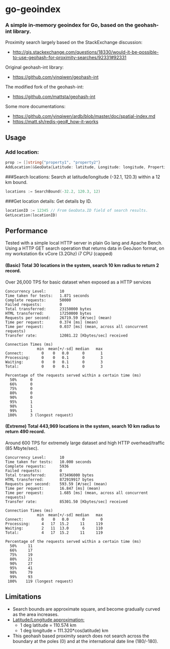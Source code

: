 # go-geoindex

### A simple in-memory geoindex for Go, based on the geohash-int library.

Proximity search largely based on the StackExchange discussion:
- http://gis.stackexchange.com/questions/18330/would-it-be-possible-to-use-geohash-for-proximity-searches/92331#92331

Original geohash-int library:
- https://github.com/yinqiwen/geohash-int

The modified fork of the geohash-int:
- https://github.com/mattsta/geohash-int

Some more documentations:
- https://github.com/yinqiwen/ardb/blob/master/doc/spatial-index.md
- https://matt.sh/redis-geo#_how-it-works


## Usage
### Add location:
```go
prop := []string{"property1", "property2"}
AddLocation(&GeoData{Latitude: latitude, Longitude: longitude, Properties: &prop})
```
###Search locations:
Search at latitude/longitude (-32.1, 120.3) within a 12 km bound.
```go
locations := SearchBound(-32.2, 120.3, 12)
```

###Get location details:
Get details by ID.
```go
locationID := 12345 // From GeoData.ID field of search results.
GetLocation(locationID)
```

## Performance
Tested with a simple local HTTP server in plain Go lang and Apache Bench. Using a HTTP GET search operation that returns data in GeoJson format, on my workstation 6x vCore (3.2Ghz) i7 CPU (capped)

#### (Basic) Total 30 locations in the system, search 10 km radius to return 2 record.

Over 26,000 TPS for basic dataset when exposed as a HTTP services

```
Concurrency Level:      10
Time taken for tests:   1.871 seconds
Complete requests:      50000
Failed requests:        0
Total transferred:      23150000 bytes
HTML transferred:       17250000 bytes
Requests per second:    26719.59 [#/sec] (mean)
Time per request:       0.374 [ms] (mean)
Time per request:       0.037 [ms] (mean, across all concurrent requests)
Transfer rate:          12081.22 [Kbytes/sec] received

Connection Times (ms)
              min  mean[+/-sd] median   max
Connect:        0    0   0.0      0       1
Processing:     0    0   0.1      0       3
Waiting:        0    0   0.1      0       3
Total:          0    0   0.1      0       3

Percentage of the requests served within a certain time (ms)
  50%      0
  66%      0
  75%      0
  80%      0
  90%      0
  95%      1
  98%      1
  99%      1
 100%      3 (longest request)

```

#### (Extreme) Total 443,969 locations in the system, search 10 km radius to return 490 record.

Around 600 TPS for extremely large dataset and high HTTP overhead/traffic (85 Mbyte/sec).

```
Concurrency Level:      10
Time taken for tests:   10.000 seconds
Complete requests:      5936
Failed requests:        0
Total transferred:      873496000 bytes
HTML transferred:       872919917 bytes
Requests per second:    593.59 [#/sec] (mean)
Time per request:       16.847 [ms] (mean)
Time per request:       1.685 [ms] (mean, across all concurrent requests)
Transfer rate:          85301.50 [Kbytes/sec] received

Connection Times (ms)
              min  mean[+/-sd] median   max
Connect:        0    0   0.0      0       0
Processing:     4   17  15.2     11     119
Waiting:        2   11  13.0      6     110
Total:          4   17  15.2     11     119

Percentage of the requests served within a certain time (ms)
  50%     11
  66%     17
  75%     19
  80%     21
  90%     27
  95%     41
  98%     79
  99%     93
 100%    119 (longest request)

```

## Limitations
* Search bounds are approximate square, and become gradually curved as the area increases.
* [Latitude/Longitude approximation:](http://stackoverflow.com/questions/1253499/simple-calculations-for-working-with-lat-lon-km-distance)
  * 1 deg latitude = 110.574 km
  * 1 deg longitude = 111.320*cos(latitude) km
* This geohash based proximity search does not search across the boundary at the poles (0) and at the international date line (180/-180).
